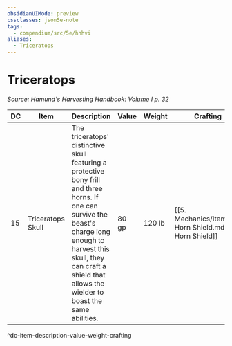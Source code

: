 ```yaml
---
obsidianUIMode: preview
cssclasses: json5e-note
tags:
  - compendium/src/5e/hhhvi
aliases:
  - Triceratops
---
```

# Triceratops
*Source: Hamund's Harvesting Handbook: Volume I p. 32* 

| DC | Item | Description | Value | Weight | Crafting |
|----|------|-------------|-------|--------|----------|
| 15 | Triceratops Skull | The triceratops' distinctive skull featuring a protective bony frill and three horns. If one can survive the beast's charge long enough to harvest this skull, they can craft a shield that allows the wielder to boast the same abilities. | 80 gp | 120 lb | [[5. Mechanics/Items/Tri Horn Shield.md\|Tri-Horn Shield]] |
^dc-item-description-value-weight-crafting

